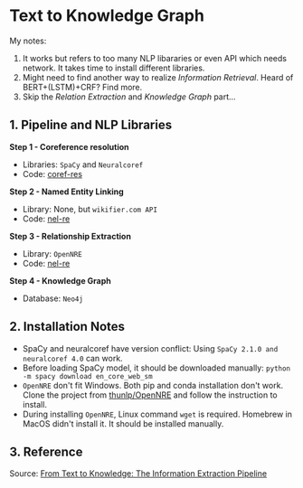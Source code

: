# Text to Knowledge Graph

My notes:
1. It works but refers to too many NLP libararies or even API which needs network. It takes time to install different libraries.
2. Might need to find another way to realize *Information Retrieval*. Heard of BERT+(LSTM)+CRF? Find more.
3. Skip the *Relation Extraction* and *Knowledge Graph* part...

## 1. Pipeline and NLP Libraries
**Step 1 - Coreference resolution**
- Libraries: `SpaCy` and `Neuralcoref`
- Code: [coref-res](./coref-res.py)

**Step 2 - Named Entity Linking**
- Library: None, but `wikifier.com API`
- Code: [nel-re](./nel-re.py)

**Step 3 - Relationship Extraction**
- Library: `OpenNRE`
- Code: [nel-re](./nel-re.py)

**Step 4 - Knowledge Graph**
- Database: `Neo4j`


## 2. Installation Notes
- SpaCy and neuralcoref have version conflict: Using `SpaCy 2.1.0 and neuralcoref 4.0` can work.
- Before loading SpaCy model, it should be downloaded manually: `python -m spacy download en_core_web_sm`
- `OpenNRE` don't fit Windows. Both pip and conda installation don't work. Clone the project from [thunlp/OpenNRE](https://github.com/thunlp/OpenNRE) and follow the instruction to install.
- During installing `OpenNRE`, Linux command `wget` is required. Homebrew in MacOS didn't install it. It should be installed manually.

## 3. Reference
Source: [From Text to Knowledge: The Information Extraction Pipeline](https://towardsdatascience.com/from-text-to-knowledge-the-information-extraction-pipeline-b65e7e30273e)